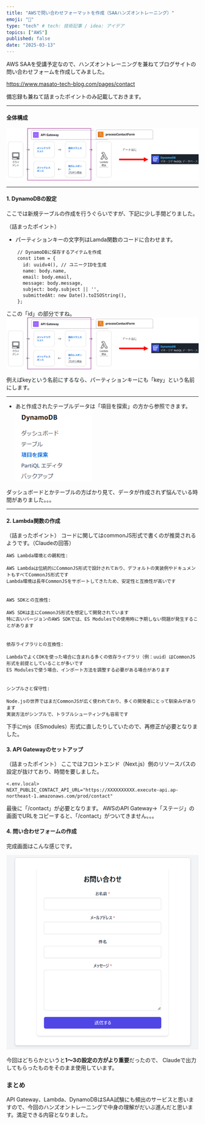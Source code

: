 ```yaml
---
title: "AWSで問い合わせフォーマットを作成（SAAハンズオントレーニング）"
emoji: "🎉"
type: "tech" # tech: 技術記事 / idea: アイデア
topics: ["AWS"]
published: false
date: "2025-03-13"
---
```

AWS SAAを受講予定なので、ハンズオントレーニングを兼ねてブログサイトの問い合わせフォームを作成してみました。

https://www.masato-tech-blog.com/pages/contact

備忘録も兼ねて詰まったポイントのみ記載しておきます。

---
#### 全体構成

![alt text](/images/49aef95c1253c2/image-2.png)

---

#### 1. DynamoDBの設定
ここでは新規テーブルの作成を行うぐらいですが、下記に少し手間どりました。

（詰まったポイント）
- パーティションキーの文字列はLamda関数のコードに合わせます。

~~~
    // DynamoDBに保存するアイテムを作成
    const item = {
      id: uuidv4(), // ユニークIDを生成
      name: body.name,
      email: body.email,
      message: body.message,
      subject: body.subject || '',
      submittedAt: new Date().toISOString(),
    };
~~~

ここの「id」の部分ですね。
![alt text](/images/49aef95c1253c2/image-2.png)

例えばkeyという名前にするなら、パーティションキーにも「key」という名前にします。

---

- あと作成されたテーブルデータは「項目を探索」の方から参照できます。
![alt text](/images/49aef95c1253c2/image-1.png)

ダッシュボードとかテーブルの方ばかり見て、データが作成されず悩んでいる時間がありました。。。

---

#### 2. Lambda関数の作成
（詰まったポイント）
コードに関してはcommonJS形式で書くのが推奨されるようです。（Claudeの回答）

~~~
AWS Lambda環境との親和性:

AWS Lambdaは伝統的にCommonJS形式で設計されており、デフォルトの実装例やドキュメントもすべてCommonJS形式です
Lambda環境は長年CommonJSをサポートしてきたため、安定性と互換性が高いです


AWS SDKとの互換性:

AWS SDKは主にCommonJS形式を想定して開発されています
特に古いバージョンのAWS SDKでは、ES Modulesでの使用時に予期しない問題が発生することがあります


依存ライブラリとの互換性:

LambdaでよくCDKを使った場合に含まれる多くの依存ライブラリ（例：uuid）はCommonJS形式を前提としていることが多いです
ES Modulesで使う場合、インポート方法を調整する必要がある場合があります


シンプルさと保守性:

Node.jsの世界ではまだCommonJSが広く使われており、多くの開発者にとって馴染みがあります
実装方法がシンプルで、トラブルシューティングも容易です
~~~

下手にmjs（ESmodules）形式に直したりしていたので、再修正が必要となりました。

#### 3. API Gatewayのセットアップ
（詰まったポイント）
ここではフロントエンド（Next.js）側のリソースパスの設定が抜けており、時間を要しました。

~~~
<.env.local>
NEXT_PUBLIC_CONTACT_API_URL="https://XXXXXXXXXX.execute-api.ap-northeast-1.amazonaws.com/prod/contact"
~~~

最後に「/contact」が必要となります。
AWSのAPI Gateway→「ステージ」の画面でURLをコピーすると、「/contact」がついてきません。。。


#### 4. 問い合わせフォームの作成

完成画面はこんな感じです。

![alt text](/images/49aef95c1253c2/image4.png)

今回はどちらかというと**1～3の設定の方がより重要**だったので、
Claudeで出力してもらったものをそのまま使用しています。


### まとめ
API Gateway、Lambda、DynamoDBはSAA試験にも頻出のサービスと思いますので、今回のハンズオントレーニングで中身の理解がだいぶ進んだと思います。満足できる内容となりました。